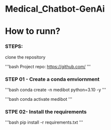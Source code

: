# Medical_Chatbot-GenAi

# How to runn?
### STEPS:


clone the repository

'''bash
Project repo: https://github.com/
'''
### STEP 01 - Create a conda emviornment
'''bash
conda create -n medibot python=3.10 -y
'''

'''bash
conda activate medibot
'''

### STPE 02- Install the requirements
'''bash
pip install -r requirements.txt
'''
